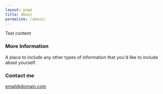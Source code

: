 ```yaml
---
layout: page
title: About
permalink: /about/
---
```


Test content 

### More Information

A place to include any other types of information that you'd like to include about yourself.

### Contact me

[email@domain.com](mailto:email@domain.com)
